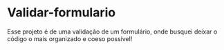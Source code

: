 # Validar-formulario

Esse projeto é de uma validação de um formulário, onde busquei deixar o código o mais organizado e coeso possível!
